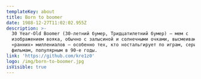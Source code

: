 ```yaml
---
templateKey: about
title: Born to boomer
date: 1988-12-27T11:02:02.955Z
description: >-
  30 Year-Old Boomer (30-летний бумер, Тридцатилетний бумер) — мем с
  изображением вояка, обычно с залысиной и солнечными очками, высмеивающий
  «ранних» миллениалов — особенно тех, кто ностальгирует по играм, сериалами и
  фильмам, популярным в 90-е годы.
link: 'https://github.com/kre1z0'
logo: /img/born-to-boomer.jpg
isVisible: true
---
```



